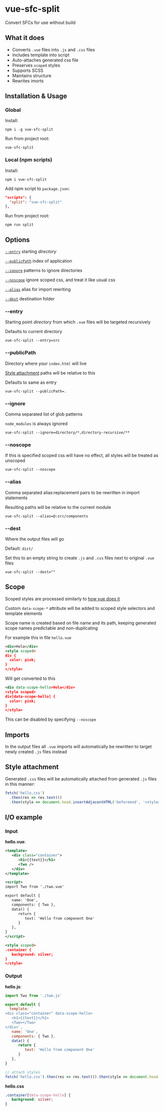 # vue-sfc-split

Convert SFCs for use without build

## What it does

* Converts `.vue` files into `.js` and `.css` files
* Includes template into script
* Auto-attaches generated css file
* Preserves `scoped` styles
* Supports SCSS
* Maintains structure
* Rewrites imorts

## Installation & Usage

### Global
Install:
```shell
npm i -g vue-sfc-split
```
Run from project root:
```shell
vue-sfc-split
```

### Local (npm scripts)
Install:
```shell
npm i vue-sfc-split
```
Add npm script to `package.json`:
```json
"scripts": {
  "split": "vue-sfc-split"
},
```
Run from project root:
```shell
npm run split
```

## Options
[`--entry`](#--entry) starting _directory_

[`--publicPath`](#--publicPath) index of application

[`--ignore`](#--ignore) patterns to ignore directories

[`--noscope`](#--noscope) ignore scoped css, and treat it like usual css

[`--alias`](#--alias) alias for import rewriting

[`--dest`](#--dest) destination folder

### --entry
Starting point _directory_ from which `.vue` files will be targeted recursively

Defaults to current directory
```shell
vue-sfc-split --entry=src
```

### --publicPath
Directory where your `index.html` will live

[Style attachment](#style-attachment) paths will be relative to this

Defaults to same as entry
```shell
vue-sfc-split --publicPath=.
```

### --ignore
Comma separated list of glob patterns

`node_modules` is always ignored
```shell
vue-sfc-split --ignore=directory/*,directory-recursive/**
```

### --noscope
If this is specified scoped css will have no effect, all styles will be treated as unscoped
```shell
vue-sfc-split --noscope
```

### --alias
Comma separated alias:replacement pairs to be rewritten in import statements

Resulting paths will be relative to the current module
```shell
vue-sfc-split --alias=@:src/components
```

### --dest
Where the output files will go

Default: `dist/`

Set this to an empty string to create `.js` and `.css` files next to original `.vue` files
```shell
vue-sfc-split --dest=""
```

## Scope
Scoped styles are processed similarly to [how vue does it](https://v3.vuejs.org/api/sfc-style.html#style-scoped)

Custom `data-scope-*` attribute will be added to scoped style selectors and template elements

Scope name is created based on file name and its path, keeping generated scope names predictable and non-duplicating

For example this in file `hello.vue`
```xml
<div>Hola</div>
<style scoped>
div {
  color: pink;
}
</style>
```
Will get converted to this
```xml
<div data-scope-hello>Hola</div>
<style scoped>
div[data-scope-hello] {
  color: pink;
}
</style>
```
This can be disabled by specifying `--noscope`

## Imports
In the output files all `.vue` imports will automatically be rewritten to target newly created `.js` files instead

## Style attachment
Generated `.css` files will be automatically attached from generated `.js` files in this manner:
```javascript
fetch('hello.css')
  .then(res => res.text())
  .then(style => document.head.insertAdjacentHTML('beforeend', '<style>'+style+'</style>'))
```

## I/O example
### Input
__hello.vue__:
```xml
<template>
   <div class="container">
      <h1>{{text}}</h1>
      <Two />
   </div>
</template>

<script>
import Two from './two.vue'

export default {
   name: 'One',
   components: { Two },
   data() {
      return {
         text: 'Hello from component One'
      }
   },
}
</script>

<style scoped>
.container {
   background: silver;
}
</style>
```
### Output
__hello.js__:
```javascript
import Two from './two.js'

export default {
  template: `
<div class="container" data-scope-hello>
   <h1>{{text}}</h1>
   <Two></Two>
</div>`,
   name: 'One',
   components: { Two },
   data() {
      return {
         text: 'Hello from component One'
      }
   },
}

// attach styles
fetch('hello.css').then(res => res.text()).then(style => document.head.insertAdjacentHTML('beforeend', '<style>'+style+'</style>'))
```
__hello.css__
```css
.container[data-scope-hello] {
   background: silver;
}
```



